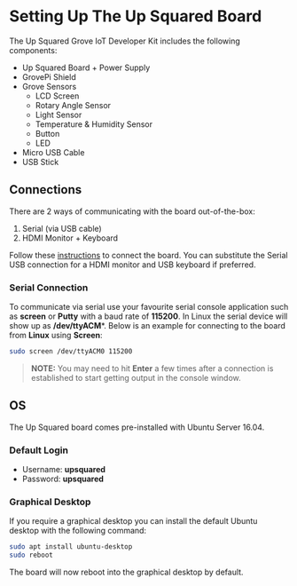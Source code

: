 # Setting Up The Up Squared Board
The Up Squared Grove IoT Developer Kit includes the following components:

 - Up Squared Board + Power Supply
 - GrovePi Shield
 - Grove Sensors
	 - LCD Screen
	 - Rotary Angle Sensor
	 - Light Sensor
	 - Temperature & Humidity Sensor
	 - Button
	 - LED
 - Micro USB Cable
 - USB Stick

## Connections
There are 2 ways of communicating with the board out-of-the-box:

 1. Serial (via USB cable)
 2. HDMI Monitor + Keyboard

Follow these [instructions](https://software.intel.com/en-us/upsquared-grove-getting-started-guide-power-on-board) to connect the board. You can substitute the Serial USB connection for a HDMI monitor and USB keyboard if preferred.

### Serial Connection
To communicate via serial use your favourite serial console application such as **screen** or **Putty** with a baud rate of **115200**. In Linux the serial device will show up as **/dev/ttyACM***. Below is an example for connecting to the board from **Linux** using **Screen**:
``` bash
sudo screen /dev/ttyACM0 115200
```
> **NOTE:** You may need to hit **Enter** a few times after a connection is established to start getting output in the console window.
## OS
The Up Squared board comes pre-installed with Ubuntu Server 16.04.

### Default Login
 - Username: **upsquared**
 - Password: **upsquared**

### Graphical Desktop
If you require a graphical desktop you can install the default Ubuntu desktop with the following command:
``` bash
sudo apt install ubuntu-desktop
sudo reboot
```
The board will now reboot into the graphical desktop by default.

